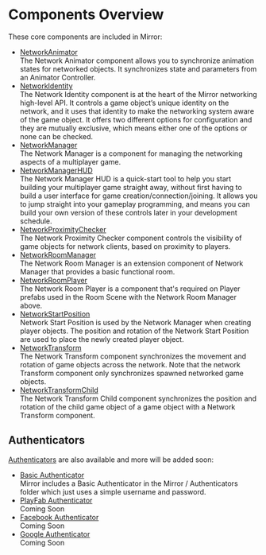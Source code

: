 # Components Overview

These core components are included in Mirror:

-   [NetworkAnimator](NetworkAnimator.md)  
    The Network Animator component allows you to synchronize animation states for networked objects. It synchronizes state and parameters from an Animator Controller.
-   [NetworkIdentity](NetworkIdentity.md)  
    The Network Identity component is at the heart of the Mirror networking high-level API. It controls a game object’s unique identity on the network, and it uses that identity to make the networking system aware of the game object. It offers two different options for configuration and they are mutually exclusive, which means either one of the options or none can be checked.
-   [NetworkManager](NetworkManager.md)  
    The Network Manager is a component for managing the networking aspects of a multiplayer game.
-   [NetworkManagerHUD](NetworkManagerHUD.md)  
    The Network Manager HUD is a quick-start tool to help you start building your multiplayer game straight away, without first having to build a user interface for game creation/connection/joining. It allows you to jump straight into your gameplay programming, and means you can build your own version of these controls later in your development schedule.
-   [NetworkProximityChecker](NetworkProximityChecker.md)  
    The Network Proximity Checker component controls the visibility of game objects for network clients, based on proximity to players.
-   [NetworkRoomManager](NetworkRoomManager.md)  
    The Network Room Manager is an extension component of Network Manager that provides a basic functional room.
-   [NetworkRoomPlayer](NetworkRoomPlayer.md)  
    The Network Room Player is a component that's required on Player prefabs used in the Room Scene with the Network Room Manager above.
-   [NetworkStartPosition](NetworkStartPosition.md)  
    Network Start Position is used by the Network Manager when creating player objects. The position and rotation of the Network Start Position are used to place the newly created player object.
-   [NetworkTransform](NetworkTransform.md)  
    The Network Transform component synchronizes the movement and rotation of game objects across the network. Note that the network Transform component only synchronizes spawned networked game objects.
-   [NetworkTransformChild](NetworkTransformChild.md)  
    The Network Transform Child component synchronizes the position and rotation of the child game object of a game object with a Network Transform component.

## Authenticators

[Authenticators](Authenticators/index.md) are also available and more will be added soon:

-   [Basic Authenticator](Authenticators/Basic.md)  
    Mirror includes a Basic Authenticator in the Mirror / Authenticators folder which just uses a simple username and password.
-   [PlayFab Authenticator](Authenticators/PlayFab.md)  
    Coming Soon
-   [Facebook Authenticator](Authenticators/Facebook.md)  
    Coming Soon
-   [Google Authenticator](Authenticators/Google.md)  
    Coming Soon
